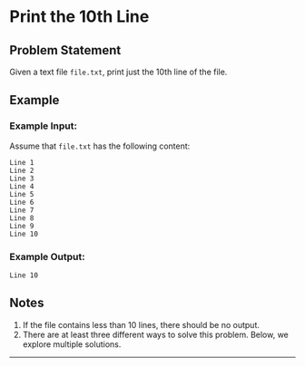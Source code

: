 # Print the 10th Line

## Problem Statement
Given a text file `file.txt`, print just the 10th line of the file.

## Example

### Example Input:
Assume that `file.txt` has the following content:
```
Line 1
Line 2
Line 3
Line 4
Line 5
Line 6
Line 7
Line 8
Line 9
Line 10
```

### Example Output:
```
Line 10
```

## Notes
1. If the file contains less than 10 lines, there should be no output.
2. There are at least three different ways to solve this problem. Below, we explore multiple solutions.

---
